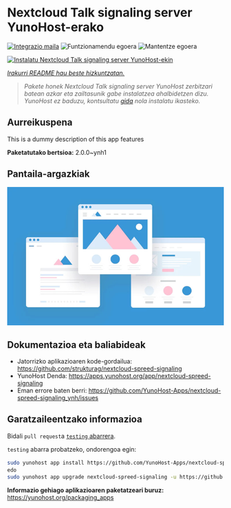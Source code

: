 <!--
Ohart ongi: README hau automatikoki sortu da <https://github.com/YunoHost/apps/tree/master/tools/readme_generator>ri esker
EZ editatu eskuz.
-->

# Nextcloud Talk signaling server YunoHost-erako

[![Integrazio maila](https://dash.yunohost.org/integration/nextcloud-spreed-signaling.svg)](https://ci-apps.yunohost.org/ci/apps/nextcloud-spreed-signaling/) ![Funtzionamendu egoera](https://ci-apps.yunohost.org/ci/badges/nextcloud-spreed-signaling.status.svg) ![Mantentze egoera](https://ci-apps.yunohost.org/ci/badges/nextcloud-spreed-signaling.maintain.svg)

[![Instalatu Nextcloud Talk signaling server YunoHost-ekin](https://install-app.yunohost.org/install-with-yunohost.svg)](https://install-app.yunohost.org/?app=nextcloud-spreed-signaling)

*[Irakurri README hau beste hizkuntzatan.](./ALL_README.md)*

> *Pakete honek Nextcloud Talk signaling server YunoHost zerbitzari batean azkar eta zailtasunik gabe instalatzea ahalbidetzen dizu.*  
> *YunoHost ez baduzu, kontsultatu [gida](https://yunohost.org/install) nola instalatu ikasteko.*

## Aurreikuspena

This is a dummy description of this app features


**Paketatutako bertsioa:** 2.0.0~ynh1

## Pantaila-argazkiak

![Nextcloud Talk signaling server(r)en pantaila-argazkia](./doc/screenshots/example.jpg)

## Dokumentazioa eta baliabideak

- Jatorrizko aplikazioaren kode-gordailua: <https://github.com/strukturag/nextcloud-spreed-signaling>
- YunoHost Denda: <https://apps.yunohost.org/app/nextcloud-spreed-signaling>
- Eman errore baten berri: <https://github.com/YunoHost-Apps/nextcloud-spreed-signaling_ynh/issues>

## Garatzaileentzako informazioa

Bidali `pull request`a [`testing` abarrera](https://github.com/YunoHost-Apps/nextcloud-spreed-signaling_ynh/tree/testing).

`testing` abarra probatzeko, ondorengoa egin:

```bash
sudo yunohost app install https://github.com/YunoHost-Apps/nextcloud-spreed-signaling_ynh/tree/testing --debug
edo
sudo yunohost app upgrade nextcloud-spreed-signaling -u https://github.com/YunoHost-Apps/nextcloud-spreed-signaling_ynh/tree/testing --debug
```

**Informazio gehiago aplikazioaren paketatzeari buruz:** <https://yunohost.org/packaging_apps>
